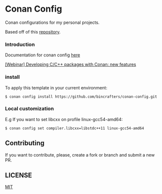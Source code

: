 # Conan Config

Conan configurations for my personal projects.

Based off of this [repository](https://github.com/bincrafters/conan-config).

### Introduction

Documentation for conan config [here](https://docs.conan.io/en/latest/reference/commands/consumer/config.html)

[[Webinar] Developing C/C++ packages with Conan: new features](https://youtu.be/Aey_O86mSfg)

### install

To apply this template in your current environment:

    $ conan config install https://github.com/bincrafters/conan-config.git

### Local customization

E.g If you want to set libcxx on profile linux-gcc54-amd64:

    $ conan config set compiler.libcxx=libstdc++11 linux-gcc54-amd64

## Contributing

If you want to contribute, please, create a fork or branch and submit a new PR.

## LICENSE
[MIT](LICENSE)
